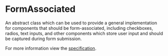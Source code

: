 # FormAssociated

An abstract class which can be used to provide a general implementation for components that should be form-associated, including checkboxes, radios, text inputs, and other components which store user input and should be captured during form submission.

For more information view the [specification](https://github.com/microsoft/fast/blob/master/packages/web-components/fast-foundation/src/form-associated/form-associated-custom-element.spec.md).